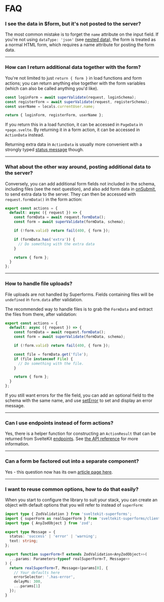 <script lang="ts">
  import Head from '$lib/Head.svelte'
</script>

# FAQ

<Head title="FAQ" />

### I see the data in $form, but it's not posted to the server?

The most common mistake is to forget the `name` attribute on the input field. If you're not using `dataType: 'json'` (see [nested data](/concepts/nested-data)), the form is treated as a normal HTML form, which requires a name attribute for posting the form data.

---

### How can I return additional data together with the form?

You're not limited to just `return { form }` in load functions and form actions; you can return anything else together with the form variables (which can also be called anything you'd like).

```ts
const loginForm = await superValidate(request, loginSchema);
const registerForm = await superValidate(request, registerSchema);
const userName = locals.currentUser.name;

return { loginForm, registerForm, userName };
```

If you return this in a load function, it can be accessed in `PageData` in `+page.svelte`. By returning it in a form action, it can be accessed in `ActionData` instead.

Returning extra data in `ActionData` is usually more convenient with a strongly typed [status message](/concepts/messages) though.

---

### What about the other way around, posting additional data to the server?

Conversely, you can add additional form fields not included in the schema, including files (see the next question), and also add form data in [onSubmit](/concepts/events#onsubmit), to send extra data to the server. They can then be accessed with `request.formData()` in the form action:

```ts
export const actions = {
  default: async ({ request }) => {
    const formData = await request.formData();
    const form = await superValidate(formData, schema);

    if (!form.valid) return fail(400, { form });

    if (formData.has('extra')) {
      // Do something with the extra data
    }

    return { form };
  }
};
```

---

### How to handle file uploads?

File uploads are not handled by Superforms. Fields containing files will be `undefined` in `form.data` after validation.

The recommended way to handle files is to grab the `FormData` and extract the files from there, after validation:

```ts
export const actions = {
  default: async ({ request }) => {
    const formData = await request.formData();
    const form = await superValidate(formData, schema);

    if (!form.valid) return fail(400, { form });

    const file = formData.get('file');
    if (file instanceof File) {
      // Do something with the file.
    }

    return { form };
  }
};
```

If you still want errors for the file field, you can add an optional field to the schema with the same name, and use [setError](/concepts/error-handling#seterror) to set and display an error message.

---

### Can I use endpoints instead of form actions?

Yes, there is a helper function for constructing an `ActionResult` that can be returned from SvelteKit [endpoints](https://kit.svelte.dev/docs/routing#server). See [the API reference](/api#actionresulttype-data-options--status) for more information.

---

### Can a form be factored out into a separate component?

Yes - this question now has its own [article page here](/components).

---

### I want to reuse common options, how to do that easily?

When you start to configure the library to suit your stack, you can create an object with default options that you will refer to instead of `superForm`:

```ts
import type { ZodValidation } from 'sveltekit-superforms';
import { superForm as realSuperForm } from 'sveltekit-superforms/client';
import type { AnyZodObject } from 'zod';

export type Message = {
  status: 'success' | 'error' | 'warning';
  text: string;
};

export function superForm<T extends ZodValidation<AnyZodObject>>(
  ...params: Parameters<typeof realSuperForm<T, Message>>
) {
  return realSuperForm<T, Message>(params[0], {
    // Your defaults here
    errorSelector: '.has-error',
    delayMs: 300,
    ...params[1]
  });
}
```
